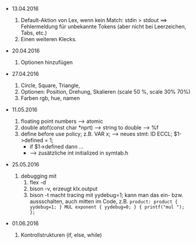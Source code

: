 * 13.04.2016
	1. Default-Aktion von Lex, wenn kein Match: stdin > stdout 
        ==> Fehlermeldung für unbekannte Tokens (aber nicht bei Leerzeichen, Tabs, etc.)
	1. Einen weiteren Klecks. 
* 20.04.2016
	1. Optionen hinzufügen
* 27.04.2016
	1. Circle, Square, Triangle, 
	1. Optionen: Position, Drehung, Skalieren (scale 50 %, scale 30% 70%)
	1. Farben rgb, hue, namen

* 11.05.2016
	1. floating point numbers --> atomic
	1. double atof(const char *nprt) --> string to double --> %f
	1. define before use policy; z.B. VAR x; --> neues stmt: ID ECCL; $1->defined = 1;
		- if $1->defined dann ...
		- --> zusätzliche int initialized in symtab.h
* 25.05.2016
	1. debugging mit 
		1. flex -d
		1. bison -v, erzeugt klx.output
		1. bison -t macht tracing mit yydebug=1; kann man das ein- bzw. aussschalten, auch mitten im Code, z.B. `product: product { yydebug=1; } MUL exponent { yydebug=0; } { printf("mul "); };`
* 01.06.2016
	1. Kontrollstrukturen (if, else, while)
